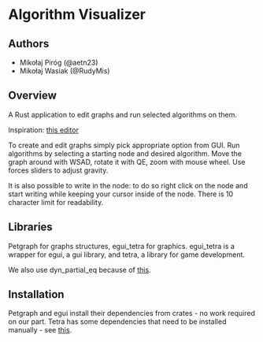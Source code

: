 # Algorithm Visualizer

## Authors

- Mikołaj Piróg (@aetn23)
- Mikołaj Wasiak (@RudyMis)

## Overview

A Rust application to edit graphs and run selected algorithms on them.

Inspiration: [this editor](https://csacademy.com/app/graph_editor/)

To create and edit graphs simply pick appropriate option from GUI. Run algorithms by selecting a starting node and desired algorithm. Move the graph around with WSAD, rotate it with QE, zoom with mouse wheel. Use forces sliders to adjust gravity.

It is also possible to write in the node: to do so right click on the node and start writing while keeping your cursor inside of the node. There is 10 character limit for readability.

## Libraries

Petgraph for graphs structures, egui_tetra for graphics. egui_tetra is a wrapper for
egui, a gui library, and tetra, a library for game development.

We also use dyn_partial_eq because of [this](https://dev.to/magnusstrale/rust-trait-objects-in-a-vector-non-trivial-4co5).

## Installation

Petgraph and egui install their dependencies from crates - no work required on our part.
Tetra has some dependencies that need to be installed manually -
see [this](https://tetra.seventeencups.net/installation).

